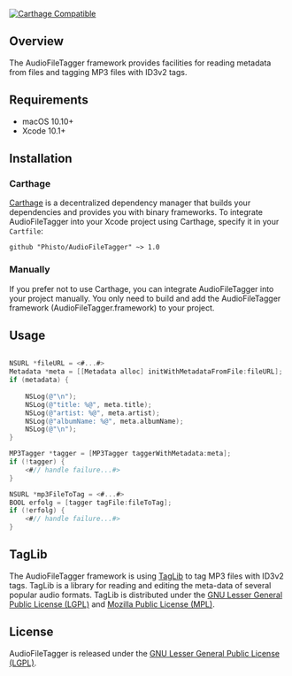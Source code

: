 [![Carthage Compatible](https://img.shields.io/badge/Carthage-compatible-4BC51D.svg?style=flat)](https://github.com/Carthage/Carthage)

## Overview

The AudioFileTagger framework provides facilities for reading metadata from files and tagging MP3 files with ID3v2 tags.


## Requirements

- macOS 10.10+
- Xcode 10.1+


## Installation

### Carthage

[Carthage](https://github.com/Carthage/Carthage) is a decentralized dependency manager that builds your dependencies and provides you with binary frameworks. To integrate AudioFileTagger into your Xcode project using Carthage, specify it in your `Cartfile`:

```ogdl
github "Phisto/AudioFileTagger" ~> 1.0
```


### Manually

If you prefer not to use Carthage, you can integrate AudioFileTagger into your project manually.
You only need to build and add the AudioFileTagger framework (AudioFileTagger.framework) to your project. 


## Usage

```objectivec

NSURL *fileURL = <#...#>
Metadata *meta = [[Metadata alloc] initWithMetadataFromFile:fileURL];
if (metadata) {
    
    NSLog(@"\n");
    NSLog(@"title: %@", meta.title);
    NSLog(@"artist: %@", meta.artist);
    NSLog(@"albumName: %@", meta.albumName);
    NSLog(@"\n");
}

MP3Tagger *tagger = [MP3Tagger taggerWithMetadata:meta];
if (!tagger) {
    <#// handle failure...#>
}

NSURL *mp3FileToTag = <#...#>
BOOL erfolg = [tagger tagFile:fileToTag];
if (!erfolg) {
    <#// handle failure...#>
}

```


## TagLib

The AudioFileTagger framework is using [TagLib](https://taglib.org/) to tag MP3 files with ID3v2 tags.
TagLib is a library for reading and editing the meta-data of several popular audio formats. TagLib is distributed under the [GNU Lesser General Public License (LGPL)](https://www.gnu.org/licenses/) and [Mozilla Public License (MPL)](https://www.mozilla.org/en-US/MPL/). 


## License

AudioFileTagger is released under the [GNU Lesser General Public License (LGPL)](https://www.gnu.org/licenses/). 
